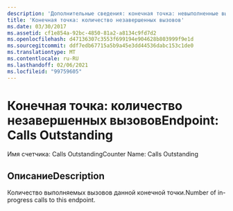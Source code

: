 ```yaml
---
description: 'Дополнительные сведения: конечная точка: невыполненные вызовы'
title: 'Конечная точка: количество незавершенных вызовов'
ms.date: 03/30/2017
ms.assetid: cf1e854a-92bc-4850-81a2-a8134c9fd7d2
ms.openlocfilehash: d47136307c3553f699194e904628b803999f9e1d
ms.sourcegitcommit: ddf7edb67715a5b9a45e3dd44536dabc153c1de0
ms.translationtype: MT
ms.contentlocale: ru-RU
ms.lasthandoff: 02/06/2021
ms.locfileid: "99759605"
---
```

# <a name="endpoint-calls-outstanding"></a><span data-ttu-id="c373b-103">Конечная точка: количество незавершенных вызовов</span><span class="sxs-lookup"><span data-stu-id="c373b-103">Endpoint: Calls Outstanding</span></span>

<span data-ttu-id="c373b-104">Имя счетчика: Calls Outstanding</span><span class="sxs-lookup"><span data-stu-id="c373b-104">Counter Name: Calls Outstanding</span></span>  
  
## <a name="description"></a><span data-ttu-id="c373b-105">Описание</span><span class="sxs-lookup"><span data-stu-id="c373b-105">Description</span></span>  

 <span data-ttu-id="c373b-106">Количество выполняемых вызовов данной конечной точки.</span><span class="sxs-lookup"><span data-stu-id="c373b-106">Number of in-progress calls to this endpoint.</span></span>
